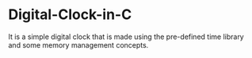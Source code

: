 # Digital-Clock-in-C

It is a simple digital clock that is made using the pre-defined time library and some memory management concepts.
